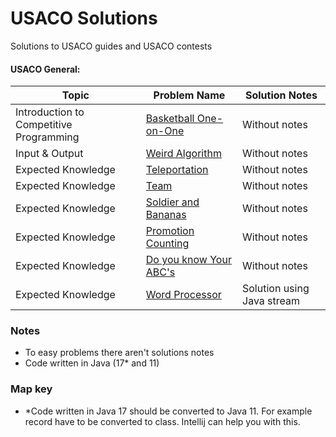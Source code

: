 # USACO Solutions

Solutions to USACO guides and USACO contests

#### USACO General:
| Topic                                   | Problem Name                       | Solution Notes             |
|-----------------------------------------|------------------------------------|----------------------------|
| Introduction to Competitive Programming | [Basketball One-on-One][BaskOoO]   | Without notes              |
| Input & Output                          | [Weird Algorithm][WeiAlg]          | Without notes              |
| Expected Knowledge                      | [Teleportation][Telep]             | Without notes              |
| Expected Knowledge                      | [Team][TeamEx]                     | Without notes              |
| Expected Knowledge                      | [Soldier and Bananas][SoldierAB]   | Without notes              |
| Expected Knowledge                      | [Promotion Counting][PromC]        | Without notes              |
| Expected Knowledge                      | [Do you know Your ABC's][DoYKYABC] | Without notes              |
| Expected Knowledge                      | [Word Processor][WordPro]          | Solution using Java stream |

[BaskOoO]: src/general/BasketBallOneOnOne.java
[WeiAlg]: src/general/WeirdAlgorithm.java
[FenceP]: src/general/FencePainting.java
[Telep]: src/general/Teleportation.java
[TeamEx]: src/general/Team.java
[SoldierAB]: src/general/SoldierAndBananas.java
[PromC]: src/general/PromotionCounting.java
[DoYKYABC]: src/general/DoYouKnowYourABCs.java
[WordPro]: src/general/WordProcessor.java

### Notes
* To easy problems there aren't solutions notes
*  Code written in Java (17* and 11)
### Map key
* \*Code written in Java 17 should be converted to Java 11. For example record have to be converted to class. Intellij can help you with this.
